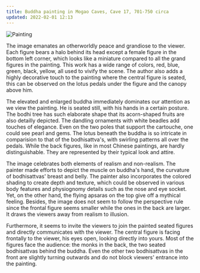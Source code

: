 ```yaml
---
title: Buddha painting in Mogao Caves, Cave 17, 701-750 circa
updated: 2022-02-01 12:13
---
```


![Painting](https://www.britishmuseum.org/collection/image/1613035855)

The image emanates an otherworldly peace and grandiose to the viewer. Each figure bears a halo behind its head except a female figure in the bottom left corner, which looks like a miniature compared to all the grand figures in the painting. This work has a wide range of colors, red, blue, green, black, yellow, all used to vivify the scene. The author also adds a highly decorative touch to the painting where the central figure is seated, this can be observed on the lotus pedals under the figure and the canopy above him. 

The elevated and enlarged buddha immediately dominates our attention as we view the painting. He is seated still, with his hands in a certain posture. The bodhi tree has such elaborate shape that its acorn-shaped fruits are also detailly depicted. The dandling ornaments with white beadles add touches of elegance. Even on the two poles that support the cartouche, one could see pearl and gems. The lotus beneath the buddha is so intricate in comparision to that of the bodhisattva's, with swirling patterns all over the pedals. While the back figures, like in most Chinese paintings, are hardly distinguishable. They are represented by their typical look and attire. 

The image celebrates both elements of realism and non-realism. The painter made efforts to depict the muscle on buddha's hand, the curvature of bodhisattvas' breast and belly. The painter also incorporates the colored shading to create depth and texture, which could be observed in various body features and physiognomy details such as the nose and eye socket. Yet, on the other hand, the flying apsaras on the top give off a mythical feeling. Besides, the image does not seem to follow the perspective rule since the frontal figure seems smaller while the ones in the back are larger. It draws the viewers away from realism to illusion.

Furthermore, it seems to invite the viewers to join the painted seated figures and directly communicates with the viewer. The central figure is facing frontally to the viewer, his eyes open, looking directly into yours. Most of the figures face the audience: the monks in the back, the two seated bodhisattvas behind the buddha. Even the other two bodhisattvas in the front are slightly turning outwards and do not block viewers' entrance into the painting. 
